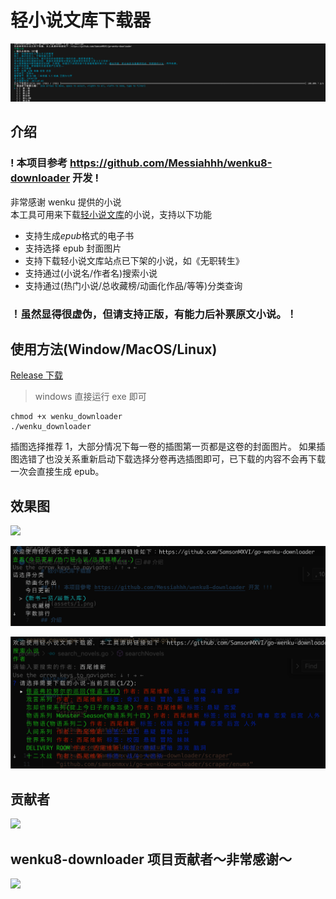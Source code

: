 # 轻小说文库下载器

![](assets/1.png)

## 介绍

### ! 本项目参考 https://github.com/Messiahhh/wenku8-downloader 开发 !

非常感谢 wenku 提供的小说 <br />
本工具可用来下载[轻小说文库](https://www.wenku8.net/index.php)的小说，支持以下功能

- 支持生成*epub*格式的电子书
- 支持选择 epub 封面图片
- 支持下载轻小说文库站点已下架的小说，如《无职转生》
- 支持通过(小说名/作者名)搜索小说
- 支持通过(热门小说/总收藏榜/动画化作品/等等)分类查询

### ！虽然显得很虚伪，但请支持正版，有能力后补票原文小说。！

## 使用方法(Window/MacOS/Linux)

[Release 下载](https://github.com/SamsonMXVI/go-wenku-downloader/releases)

> windows 直接运行 exe 即可

```shell
chmod +x wenku_downloader
./wenku_downloader
```

插图选择推荐 1，大部分情况下每一卷的插图第一页都是这卷的封面图片。
如果插图选错了也没关系重新启动下载选择分卷再选插图即可，已下载的内容不会再下载一次会直接生成 epub。

## 效果图

![](assets/2.png)

![](assets/3.png)

![](assets/4.png)

## 贡献者

<a href="https://github.com/SamsonMXVI/go-wenku-downloader/graphs/contributors">
  <img src="https://contrib.rocks/image?repo=SamsonMXVI/go-wenku-downloader" />
</a>

## wenku8-downloader 项目贡献者～非常感谢～

<a href="https://github.com/Messiahhh/wenku8-downloader/graphs/contributors">
  <img src="https://contrib.rocks/image?repo=Messiahhh/wenku8-downloader" />
</a>
